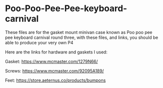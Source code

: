 # Poo-Poo-Pee-Pee-keyboard-carnival
These files are for the gasket mount minivan case known as Poo poo pee pee keyboard carnival round three, with these files, and links, you should be able to produce your very own P4


Here are the links for hardware and gaskets I used:

Gasket: https://www.mcmaster.com/1279N66/

Screws: https://www.mcmaster.com/92095A189/

Feet: https://store.aeternus.co/products/bumpons
